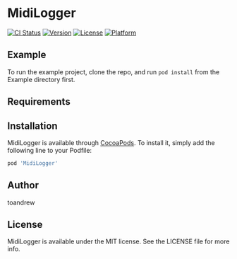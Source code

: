 # MidiLogger

[![CI Status](https://img.shields.io/travis/toandrew/MidiLogger.svg?style=flat)](https://travis-ci.org/toandrew/MidiLogger)
[![Version](https://img.shields.io/cocoapods/v/MidiLogger.svg?style=flat)](https://cocoapods.org/pods/MidiLogger)
[![License](https://img.shields.io/cocoapods/l/MidiLogger.svg?style=flat)](https://cocoapods.org/pods/MidiLogger)
[![Platform](https://img.shields.io/cocoapods/p/MidiLogger.svg?style=flat)](https://cocoapods.org/pods/MidiLogger)

## Example

To run the example project, clone the repo, and run `pod install` from the Example directory first.

## Requirements

## Installation

MidiLogger is available through [CocoaPods](https://cocoapods.org). To install
it, simply add the following line to your Podfile:

```ruby
pod 'MidiLogger'
```

## Author

toandrew

## License

MidiLogger is available under the MIT license. See the LICENSE file for more info.
